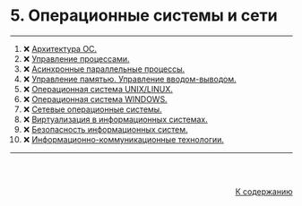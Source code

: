 #

<div id="md-top">
  <h1> 5. Операционные системы и сети </h1>
</div>

<hr/>
<ol>
  <li>❌ <a href="#1"> Архитектура ОС. </a></li>
  <li>❌ <a href="#2"> Управление процессами. </a></li>
  <li>❌ <a href="#3"> Асинхронные параллельные процессы. </a></li>
  <li>❌ <a href="#4"> Управление памятью. Управление вводом-выводом. </a></li>
  <li>❌ <a href="#5"> Операционная система UNIX/LINUX. </a></li>
  <li>❌ <a href="#6"> Операционная система WINDOWS. </a></li>
  <li>❌ <a href="#7"> Сетевые операционные системы. </a></li>
  <li>❌ <a href="#8"> Виртуализация в информационных системах. </a></li>
  <li>❌ <a href="#9"> Безопасность информационных систем. </a></li>
  <li>❌ <a href="#10"> Информационно-коммуникационные технологии. </a></li>
</ol>
<hr/>
<br />

##

<p align="right"><a href="#md-top">К содержанию</a></p>
